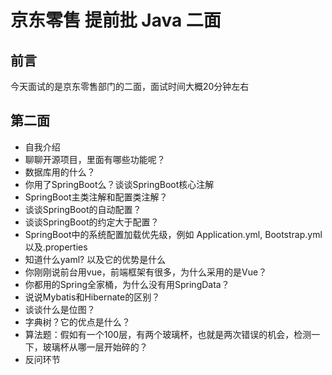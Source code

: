 # 京东零售 提前批 Java 二面

## 前言

今天面试的是京东零售部门的二面，面试时间大概20分钟左右

## 第二面

- 自我介绍
- 聊聊开源项目，里面有哪些功能呢？
- 数据库用的什么？
- 你用了SpringBoot么？谈谈SpringBoot核心注解
- SpringBoot主类注解和配置类注解？
- 谈谈SpringBoot的自动配置？
- 谈谈SpringBoot的约定大于配置？
- SpringBoot中的系统配置加载优先级，例如     Application.yml, Bootstrap.yml 以及.properties
- 知道什么yaml? 以及它的优势是什么
- 你刚刚说前台用vue，前端框架有很多，为什么采用的是Vue？
- 你都用的Spring全家桶，为什么没有用SpringData？
- 说说Mybatis和Hibernate的区别？
- 谈谈什么是位图？
- 字典树？它的优点是什么？
- 算法题：假如有一个100层，有两个玻璃杯，也就是两次错误的机会，检测一下，玻璃杯从哪一层开始碎的？
- 反问环节